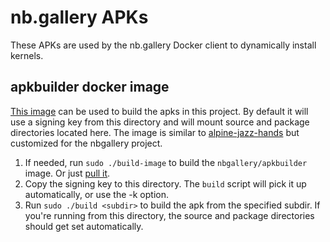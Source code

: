 # nb.gallery APKs 

These APKs are used by the nb.gallery Docker client to dynamically install kernels. 

## apkbuilder docker image

[This image](https://hub.docker.com/r/nbgallery/apkbuilder/) can be used to build the apks in this project.  By default it will use a signing key from this directory and will mount source and package directories located here.  The image is similar to [alpine-jazz-hands](https://github.com/madedotcom/alpine-jazz-hands) but customized for the nbgallery project.

1. If needed, run `sudo ./build-image` to build the `nbgallery/apkbuilder` image.  Or just [pull it](https://hub.docker.com/r/nbgallery/apkbuilder/).
2. Copy the signing key to this directory.  The `build` script will pick it up automatically, or use the -k option.
3. Run `sudo ./build <subdir>` to build the apk from the specified subdir.  If you're running from this directory, the source and package directories should get set automatically.
